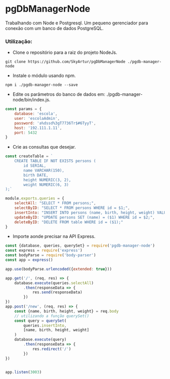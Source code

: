 # pgDbManagerNode
Trabalhando com Node e Postgresql. Um pequeno gerenciador para conexão com um banco de dados PostgreSQL.

### Utilização:
- Clone o repositório para a raiz do projeto NodeJs.
```shell
git clone https://github.com/SkyArtur/pgDbManagerNode ./pgdb-manager-node
```

- Instale o módulo usando npm.
```shell
npm i ./pgdb-manager-node --save
```
- Edite os parâmetros do banco de dados em: ./pgdb-manager-node/bin/index.js.
```javascript
const params = {
    database: 'escola',
    user: 'escolaAdmin',
    password: 'a%dssd%3gT7736Tr$#6TyyT',
    host: '192.111.1.11',
    port: 5432
}
```
- Crie as consultas que desejar.
```javascript
const createTable = `
    CREATE TABLE IF NOT EXISTS persons (
        id SERIAL,
        name VARCHAR(150),
        birth DATE,
        height NUMERIC(3, 2),
        weight NUMERIC(6, 3)
);`

module.exports.queries = {
    selectAll: "SELECT * FROM persons;",
    selectByID: "SELECT * FROM persons WHERE id = $1;",
    insertInto: "INSERT INTO persons (name, birth, height, weight) VALUES ($1, $2, $3, $4);",
    updateByID: "UPDATE persons SET (name) = ($1) WHERE id = $2;",
    deleteByID: "DELETE FROM table WHERE id = ($1);"
}
```

- Importe aonde precisar na API Express.
```javascript
const {database, queries, querySet} = require('pgdb-manager-node')
const express = require('express')
const bodyParse = require('body-parser')
const app = express()

app.use(bodyParse.urlencoded({extended: true}))

app.get('/', (req, res) => {
    database.execute(queries.selectAll)
        .then(responseData => {
            res.send(responseData)
        })
})
app.post('/new', (req, res) => {
    const {name, birth, height, weight} = req.body
    // utilizando a função querySet()
    const query = querySet(
        queries.insertInto,
        [name, birth, height, weight]
    )
    database.execute(query)
        .then(responseData => {
            res.redirect('/')
        })
})


app.listen(3003)


```